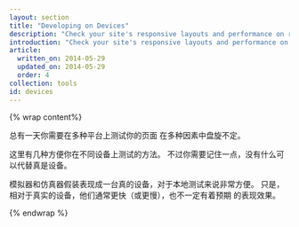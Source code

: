```yaml
---
layout: section
title: "Developing on Devices"
description: "Check your site's responsive layouts and performance on real and virtual devices."
introduction: "Check your site's responsive layouts and performance on real and virtual devices."
article:
  written_on: 2014-05-29
  updated_on: 2014-05-29
  order: 4
collection: tools
id: devices
---
```


{% wrap content%}

总有一天你需要在多种平台上测试你的页面
在多种因素中盘旋不定。

这里有几种方便你在不同设备上测试的方法。
不过你需要记住一点，没有什么可以代替真是设备。

模拟器和仿真器假装表现成一台真的设备，对于本地测试来说非常方便。
只是，相对于真实的设备，他们通常更快（或更慢），也不一定有着预期
的表现效果。

{% endwrap %}

